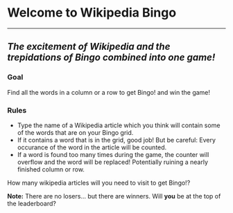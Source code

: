 # Welcome to Wikipedia Bingo
---

## *The excitement of Wikipedia and the trepidations of Bingo combined into one game!*
### Goal 
Find all the words in a column or a row to get Bingo! and win the game!

### Rules 
* Type the name of a Wikipedia article which you think will contain some of the words that are on your Bingo grid.
* If it contains a word that is in the grid, good job! But be careful: Every occurance of the word in the article will be counted.
* If a word is found too many times during the game, the counter will overflow and the word will be replaced! Potentially ruining a nearly finished column or row.

How many wikipedia articles will you need to visit to get Bingo!?

**Note:** There are no losers... but there are winners. Will **you** be at the top of the leaderboard?
